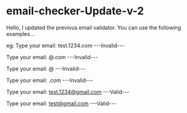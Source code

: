 # email-checker-Update-v-2
Hello, I updated the previous email validator. You can use the following examples...

eg:
Type your email: test.1234.com ---Invalid---

Type your email: @.com ---Invalid---

Type your email: @ ---Invalid---

Type your email: .com ---Invalid---

Type your email: test.1234@gmail.com ---Valid---

Type your email: test@gmail.com ---Valid---

